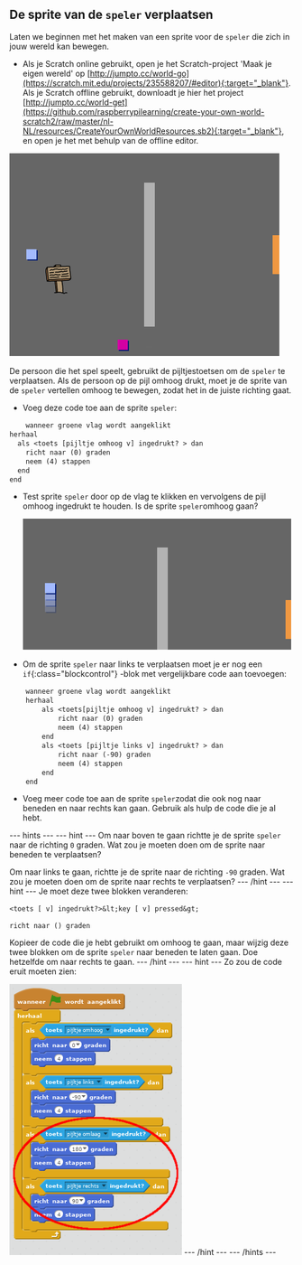 ## De sprite van de `speler` verplaatsen

Laten we beginnen met het maken van een sprite voor de `speler` die zich in jouw wereld kan bewegen.

+ Als je Scratch online gebruikt, open je het Scratch-project 'Maak je eigen wereld' op [http://jumpto.cc/world-go](https://scratch.mit.edu/projects/235588207/#editor){:target="_blank"}. Als je Scratch offline gebruikt, downloadt je hier het project [http://jumpto.cc/world-get](https://github.com/raspberrypilearning/create-your-own-world-scratch2/raw/master/nl-NL/resources/CreateYourOwnWorldResources.sb2){:target="_blank"}, en open je het met behulp van de offline editor. 

![screenshot](images/world-starter.png)

De persoon die het spel speelt, gebruikt de pijltjestoetsen om de `speler` te verplaatsen. Als de persoon op de pijl omhoog drukt, moet je de sprite van de `speler` vertellen omhoog te bewegen, zodat het in de juiste richting gaat.

+ Voeg deze code toe aan de sprite `speler`:

```blocks
    wanneer groene vlag wordt aangeklikt
herhaal 
  als <toets [pijltje omhoog v] ingedrukt? > dan 
    richt naar (0) graden
    neem (4) stappen
  end
end
```

+ Test sprite `speler` door op de vlag te klikken en vervolgens de pijl omhoog ingedrukt te houden. Is de sprite `speler`omhoog gaan?
    
    ![screenshot](images/world-up.png)

+ Om de sprite `speler` naar links te verplaatsen moet je er nog een `if`{:class="blockcontrol"} -blok met vergelijkbare code aan toevoegen:

```blocks
    wanneer groene vlag wordt aangeklikt
    herhaal
        als <toets[pijltje omhoog v] ingedrukt? > dan
            richt naar (0) graden
            neem (4) stappen
        end
        als <toets [pijltje links v] ingedrukt? > dan
            richt naar (-90) graden
            neem (4) stappen
        end
    end
```

+ Voeg meer code toe aan de sprite `speler`zodat die ook nog naar beneden en naar rechts kan gaan. Gebruik als hulp de code die je al hebt.

--- hints --- --- hint --- Om naar boven te gaan richtte je de sprite `speler` naar de richting `0` graden. Wat zou je moeten doen om de sprite naar beneden te verplaatsen?

Om naar links te gaan, richtte je de sprite naar de richting `-90` graden. Wat zou je moeten doen om de sprite naar rechts te verplaatsen? --- /hint --- --- hint --- Je moet deze twee blokken veranderen:

```blocks
<toets [ v] ingedrukt?>&lt;key [ v] pressed&gt;
```

```blocks
richt naar () graden
```

Kopieer de code die je hebt gebruikt om omhoog te gaan, maar wijzig deze twee blokken om de sprite `speler` naar beneden te laten gaan. Doe hetzelfde om naar rechts te gaan. --- /hint --- --- hint --- Zo zou de code eruit moeten zien:

![Moving down and right](images/finished-move-down-right.png) --- /hint --- --- /hints ---
